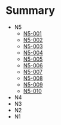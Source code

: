 # Summary

* N5
  * [N5-001](/N5/N5-001.md)
  * [N5-002](/N5/N5-002.md)
  * [N5-003](/N5/N5-003.md)
  * [N5-004](/N5/N5-004.md)
  * [N5-005](/N5/N5-005.md)
  * [N5-006](/N5/N5-006.md)
  * [N5-007](/N5/N5-007.md)
  * [N5-008](/N5/N5-008.md)
  * [N5-009](/N5/N5-009.md)
  * [N5-010](/N5/N5-010.md)
* N4
* N3
* N2
* N1



